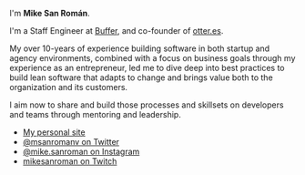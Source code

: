 
I'm **Mike San Román**.

I'm a Staff Engineer at [Buffer](https://buffer.com), and co-founder of [otter.es](https://otter.es).

My over 10-years of experience building software in both startup and agency environments, combined with a focus on business goals through my experience as an entrepreneur, led me to dive deep into best practices to build lean software that adapts to change and brings value both to the organization and its customers.

I aim now to share and build those processes and skillsets on developers and teams through mentoring and leadership.

- [My personal site](https://msanroman.io)
- [@msanromanv on Twitter](https://twitter.com/msanromanv)
- [@mike.sanroman on Instagram](https://instagram.com/mike.sanroman)
- [mikesanroman on Twitch](https://twitch.tv/mikesanroman)

<!--
**msanroman/msanroman** is a ✨ _special_ ✨ repository because its `README.md` (this file) appears on your GitHub profile.

Here are some ideas to get you started:

- 🔭 I’m currently working on ...
- 🌱 I’m currently learning ...
- 👯 I’m looking to collaborate on ...
- 🤔 I’m looking for help with ...
- 💬 Ask me about ...
- 📫 How to reach me: ...
- 😄 Pronouns: ...
- ⚡ Fun fact: ...
-->
